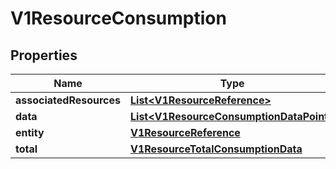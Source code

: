 # V1ResourceConsumption

## Properties
Name | Type | Description | Notes
------------ | ------------- | ------------- | -------------
**associatedResources** | [**List&lt;V1ResourceReference&gt;**](V1ResourceReference.md) |  |  [optional]
**data** | [**List&lt;V1ResourceConsumptionDataPoint&gt;**](V1ResourceConsumptionDataPoint.md) |  |  [optional]
**entity** | [**V1ResourceReference**](V1ResourceReference.md) |  |  [optional]
**total** | [**V1ResourceTotalConsumptionData**](V1ResourceTotalConsumptionData.md) |  |  [optional]
